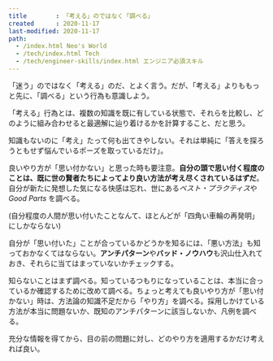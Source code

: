 ```yaml
---
title        : 「考える」のではなく「調べる」
created      : 2020-11-17
last-modified: 2020-11-17
path:
  - /index.html Neo's World
  - /tech/index.html Tech
  - /tech/engineer-skills/index.html エンジニア必須スキル
---
```


「迷う」のではなく「考える」のだ、とよく言う。だが、「考える」よりももっと先に、「調べる」という行為も意識しよう。

「考える」行為とは、複数の知識を既に有している状態で、それらを比較し、どのように組み合わせると最適解に辿り着けるかを計算すること、だと思う。

知識もないのに「考え」たって何も出てきやしない。それは単純に「答えを探ろうともせず悩んでいるポーズを取っているだけ」。

良いやり方が「思い付かない」と思った時も要注意。**自分の頭で思い付く程度のことは、既に世の賢者たちによってより良い方法が考え尽くされているはずだ**。自分が新たに発想した気になる快感は忘れ、世にある*ベスト・プラクティス*や *Good Parts* を調べる。

(自分程度の人間が思い付いたことなんて、ほとんどが「四角い車輪の再発明」にしかならない)

自分が「思い付いた」ことが合っているかどうかを知るには、「悪い方法」も知っておかなくてはならない。**アンチパターン**や**バッド・ノウハウ**も沢山仕入れておき、それらに当てはまっていないかチェックする。

知らないことはまず調べる。知っているつもりになっていることは、本当に合っているか確認するために改めて調べる。ちょっと考えても良いやり方が「思い付かない」時は、方法論の知識不足だから「やり方」を調べる。採用しかけている方法が本当に問題ないか、既知のアンチパターンに該当しないか、凡例を調べる。

充分な情報を得てから、目の前の問題に対し、どのやり方を適用するかだけ考えれば良い。
